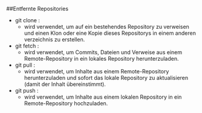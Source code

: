 ##Entfernte Repositories
- git clone :
  - wird verwendet, um auf ein bestehendes Repository zu verweisen und einen Klon 
  oder eine Kopie dieses Repositorys in einem anderen verzeichnis zu erstellen.
- git fetch : 
  - wird verwendet, um Commits, Dateien und Verweise aus einem
    Remote-Repository in ein lokales Repository herunterzuladen.
- git pull :
  - wird verwendet, um Inhalte aus einem Remote-Repository herunterzuladen 
    und sofort das lokale Repository zu aktualisieren (damit der Inhalt übereinstimmt).
- git push :
  - wird verwendet, um Inhalte aus einem lokalen Repository in ein Remote-Repository hochzuladen.